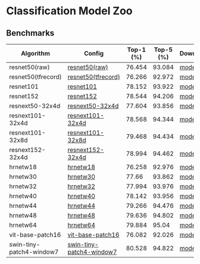 # Classification Model Zoo

## Benchmarks

| Algorithm | Config                                           | Top-1 (%) | Top-5 (%) | Download                                                     |
| --------- | ------------------------------------------------------------ | --------- | --------- | ------------------------------------------------------------ |
| resnet50(raw) | [resnet50(raw)](https://github.com/alibaba/EasyCV/tree/master/configs/classification/cls/resnet/imagenet_resnet50_jpg.py) | 76.454    | 93.084    | [model](http://easyvision-test.oss-cn-shanghai.aliyuncs.com/yunji.cjy/pretrain/resnet/resnet50/epoch_100.pth) |
| resnet50(tfrecord) | [resnet50(tfrecord)](https://github.com/alibaba/EasyCV/tree/master/configs/classification/imagenet/imagenet_rn50_tfrecord.py) | 76.266    | 92.972    | [model](http://easyvision-test.oss-cn-shanghai.aliyuncs.com/yunji.cjy/pretrain/resnet/resnet50/epoch_100.pth) |
| resnet101 | [resnet101](https://github.com/alibaba/EasyCV/tree/master/configs/classification/cls/resnet/imagenet_resnet101_jpg.py) | 78.152    | 93.922    | [model](http://easyvision-test.oss-cn-shanghai.aliyuncs.com/yunji.cjy/pretrain/resnet/resnet101/epoch_100.pth) |
| resnet152 | [resnet152](https://github.com/alibaba/EasyCV/tree/master/configs/classification/cls/resnet/imagenet_resnet152_jpg.py) | 78.544    | 94.206    | [model](http://easyvision-test.oss-cn-shanghai.aliyuncs.com/yunji.cjy/pretrain/resnet/resnet152/epoch_100.pth) |
| resnext50-32x4d | [resnext50-32x4d](https://github.com/alibaba/EasyCV/tree/master/configs/classification/cls/resnext/imagenet_resnext50-32x4d_jpg.py) | 77.604    | 93.856    | [model](http://easyvision-test.oss-cn-shanghai.aliyuncs.com/yunji.cjy/pretrain/resnext/resnet50/epoch_100.pth) |
| resnext101-32x4d | [resnext101-32x4d](https://github.com/alibaba/EasyCV/tree/master/configs/classification/cls/resnext/imagenet_resnext101-32x4d_jpg.py) | 78.568    | 94.344    | [model](http://easyvision-test.oss-cn-shanghai.aliyuncs.com/yunji.cjy/pretrain/resnext/resnext50-32x4d/epoch_100.pth) |
| resnext101-32x8d | [resnext101-32x8d](https://github.com/alibaba/EasyCV/tree/master/configs/classification/cls/resnext/imagenet_resnext101-32x8d_jpg.py) | 79.468    | 94.434    | [model](http://easyvision-test.oss-cn-shanghai.aliyuncs.com/yunji.cjy/pretrain/resnext/resnext101-32x8d/epoch_100.pth) |
| resnext152-32x4d | [resnext152-32x4d](https://github.com/alibaba/EasyCV/tree/master/configs/classification/cls/resnext/imagenet_resnext152-32x4d_jpg.py) | 78.994    | 94.462    | [model](http://easyvision-test.oss-cn-shanghai.aliyuncs.com/yunji.cjy/pretrain/resnext/resnext152-32x4d/epoch_100.pth) |
| hrnetw18 | [hrnetw18](https://github.com/alibaba/EasyCV/tree/master/configs/classification/cls/hrnet/imagenet_hrnetw18_jpg.py) | 76.258    | 92.976    | [model](http://easyvision-test.oss-cn-shanghai.aliyuncs.com/yunji.cjy/pretrain/hrnet/hrnetw18/epoch_100.pth) |
| hrnetw30 | [hrnetw30](https://github.com/alibaba/EasyCV/tree/master/configs/classification/cls/hrnet/imagenet_hrnetw30_jpg.py) | 77.66    | 93.862    | [model](http://easyvision-test.oss-cn-shanghai.aliyuncs.com/yunji.cjy/pretrain/hrnet/hrnetw30/epoch_100.pth) |
| hrnetw32 | [hrnetw32](https://github.com/alibaba/EasyCV/tree/master/configs/classification/cls/hrnet/imagenet_hrnetw32_jpg.py) | 77.994    | 93.976    | [model](http://easyvision-test.oss-cn-shanghai.aliyuncs.com/yunji.cjy/pretrain/hrnet/hrnetw32/epoch_100.pth) |
| hrnetw40 | [hrnetw40](https://github.com/alibaba/EasyCV/tree/master/configs/classification/cls/hrnet/imagenet_hrnetw40_jpg.py) | 78.142    | 93.956    | [model](http://easyvision-test.oss-cn-shanghai.aliyuncs.com/yunji.cjy/pretrain/hrnet/hrnetw40/epoch_100.pth) |
| hrnetw44 | [hrnetw44](https://github.com/alibaba/EasyCV/tree/master/configs/classification/cls/hrnet/imagenet_hrnetw44_jpg.py) | 79.266    | 94.476    | [model](http://easyvision-test.oss-cn-shanghai.aliyuncs.com/yunji.cjy/pretrain/hrnet/hrnetw44/epoch_100.pth) |
| hrnetw48 | [hrnetw48](https://github.com/alibaba/EasyCV/tree/master/configs/classification/cls/hrnet/imagenet_hrnetw48_jpg.py) | 79.636    | 94.802    | [model](http://easyvision-test.oss-cn-shanghai.aliyuncs.com/yunji.cjy/pretrain/hrnet/hrnetw48/epoch_100.pth) |
| hrnetw64 | [hrnetw64](https://github.com/alibaba/EasyCV/tree/master/configs/classification/cls/hrnet/imagenet_hrnetw64_jpg.py) | 79.884    | 95.04    | [model](http://easyvision-test.oss-cn-shanghai.aliyuncs.com/yunji.cjy/pretrain/resnet/hrnetw64/epoch_100.pth) |
| vit-base-patch16 | [vit-base-patch16](https://github.com/alibaba/EasyCV/tree/master/configs/classification/cls/vit/imagenet_vit_base_patch16_224_jpg.py) | 76.082    | 92.026    | [model](http://easyvision-test.oss-cn-shanghai.aliyuncs.com/yunji.cjy/pretrain/vit/vit-base-patch16/epoch_300.pth) |
| swin-tiny-patch4-window7 | [swin-tiny-patch4-window7](https://github.com/alibaba/EasyCV/tree/master/configs/classification/cls/swint/imagenet_swin_tiny_patch4_window7_224_jpg.py) | 80.528    | 94.822    | [model](http://easyvision-test.oss-cn-shanghai.aliyuncs.com/yunji.cjy/pretrain/swint/swin-tiny-patch4-window7/epoch_300.pth) |
